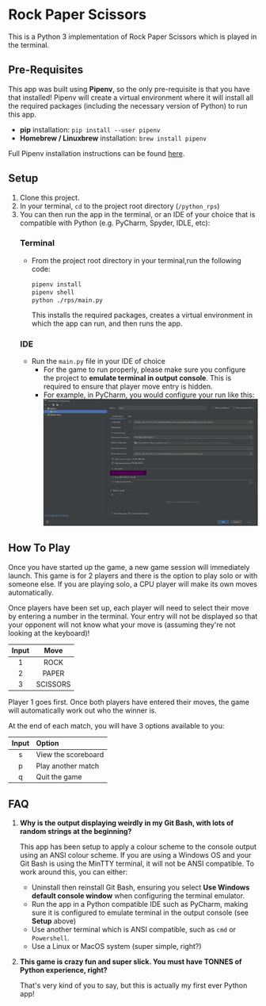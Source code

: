 # Rock Paper Scissors
This is a Python 3 implementation of Rock Paper Scissors which is played in the terminal.

## Pre-Requisites
This app was built using **Pipenv**, so the only pre-requisite is that you have that installed! Pipenv will create a 
virtual environment where it will install all the required packages (including the necessary version of Python) to run 
this app.
* **pip** installation: `pip install --user pipenv`
* **Homebrew / Linuxbrew** installation: `brew install pipenv`

Full Pipenv installation instructions can be found [here](https://docs.pipenv.org/install/#installing-pipenv).

## Setup
1) Clone this project.
2) In your terminal, `cd` to the project root directory (`/python_rps`)
3) You can then run the app in the terminal, or an IDE of your choice that is compatible with Python (e.g. PyCharm, 
   Spyder, IDLE, etc):
    ### Terminal
    * From the project root directory in your terminal,run the following code: 
       ```
       pipenv install
       pipenv shell
       python ./rps/main.py
       ```
      This installs the required packages, creates a virtual environment in which the app can run, and then runs the app.
    ### IDE
    * Run the `main.py` file in your IDE of choice
        * For the game to run properly, please make sure you configure the project to **emulate terminal in output 
          console**. This is required to ensure that player move entry is hidden.
        * For example, in PyCharm, you would configure your run like this:
        ![img.png](assets/pycharm_config_screenshot.png)

## How To Play
Once you have started up the game, a new game session will immediately launch. This game is for 2 players and there is 
the option to play solo or with someone else. If you are playing solo, a CPU player will make its own moves 
automatically.

Once players have been set up, each player will need to select their move by entering a number in the terminal. Your
entry will not be displayed so that your opponent will not know what your move is (assuming they're not looking at the
keyboard)!

| Input | Move     |
|:-----:|:--------:|
|   1   | ROCK     |
|   2   | PAPER    |
|   3   | SCISSORS |

Player 1 goes first. Once both players have entered their moves, the game will automatically work out who the winner is.

At the end of each match, you will have 3 options available to you:

| Input | Option                |
|:-----:|:----------------------|
|   s   | View the scoreboard   |
|   p   | Play another match    |
|   q   | Quit the game         |

## FAQ
1) **Why is the output displaying weirdly in my Git Bash, with lots of random strings at the beginning?**

    This app has been setup to apply a colour scheme to the console output using an ANSI colour scheme. If you are using 
    a Windows OS and your Git Bash is using the MinTTY terminal, it will not be ANSI compatible. To work around this, 
    you can either:
    * Uninstall then reinstall Git Bash, ensuring you select **Use Windows default console window**
    when configuring the terminal emulator.
    * Run the app in a Python compatible IDE such as PyCharm, making sure it is configured to emulate terminal in the 
      output console (see **Setup** above)
    * Use another terminal which is ANSI compatible, such as `cmd` or `Powershell`.
    * Use a Linux or MacOS system (super simple, right?)
    

2) **This game is crazy fun and super slick. You must have TONNES of Python experience, right?**
    
    That's very kind of you to say, but this is actually my first ever Python app!